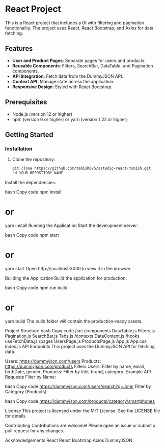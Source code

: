 # React Project

This is a React project that includes a UI with filtering and pagination functionality. The project uses React, React Bootstrap, and Axios for data fetching.

## Features

- **User and Product Pages**: Separate pages for users and products.
- **Reusable Components**: Filters, SearchBar, DataTable, and Pagination components.
- **API Integration**: Fetch data from the DummyJSON API.
- **Context API**: Manage state across the application.
- **Responsive Design**: Styled with React Bootstrap.

## Prerequisites

- Node.js (version 12 or higher)
- npm (version 6 or higher) or yarn (version 1.22 or higher)

## Getting Started

### Installation

1. Clone the repository:

   ```bash
   git clone https://github.com/tabish075/astudio-react-tabish.git
   cd YOUR_REPOSITORY_NAME
Install the dependencies:

bash
Copy code
npm install
# or
yarn install
Running the Application
Start the development server:

bash
Copy code
npm start
# or
yarn start
Open http://localhost:3000 to view it in the browser.

Building the Application
Build the application for production:

bash
Copy code
npm run build
# or
yarn build
The build folder will contain the production-ready assets.

Project Structure
bash
Copy code
/src
  /components
    DataTable.js
    Filters.js
    Pagination.js
    SearchBar.js
    Tabs.js
  /contexts
    DataContext.js
  /hooks
    useFetchData.js
  /pages
    UsersPage.js
    ProductsPage.js
  App.js
  App.css
  index.js
API Endpoints
This project uses the DummyJSON API for fetching data.

Users: https://dummyjson.com/users
Products: https://dummyjson.com/products
Filters
Users: Filter by name, email, birthDate, gender.
Products: Filter by title, brand, category.
Example API Requests
Filter by Name:

bash
Copy code
https://dummyjson.com/users/search?q=John
Filter by Category (Products):

bash
Copy code
https://dummyjson.com/products/category/smartphones

License
This project is licensed under the MIT License. See the LICENSE file for details.

Contributing
Contributions are welcome! Please open an issue or submit a pull request for any changes.

Acknowledgements
React
React Bootstrap
Axios
DummyJSON

